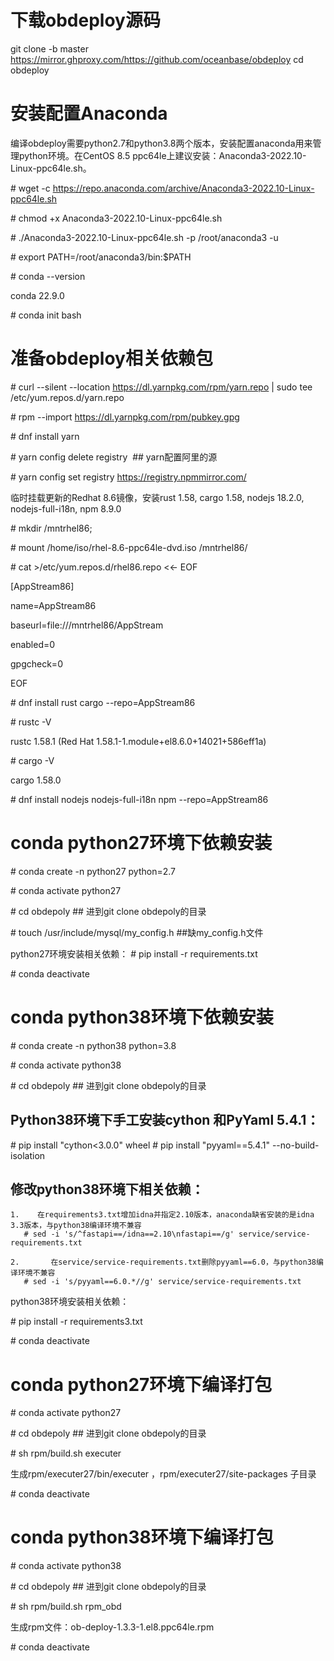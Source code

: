 # 下载obdeploy源码
 git clone -b master https://mirror.ghproxy.com/https://github.com/oceanbase/obdeploy
 cd obdeploy
 
# 安装配置Anaconda
编译obdeploy需要python2.7和python3.8两个版本，安装配置anaconda用来管理python环境。在CentOS 8.5 ppc64le上建议安装：Anaconda3-2022.10-Linux-ppc64le.sh。

\# wget -c https://repo.anaconda.com/archive/Anaconda3-2022.10-Linux-ppc64le.sh

\# chmod +x Anaconda3-2022.10-Linux-ppc64le.sh

\# ./Anaconda3-2022.10-Linux-ppc64le.sh -p /root/anaconda3 -u
 
\# export PATH=/root/anaconda3/bin:$PATH

\# conda --version

conda 22.9.0

\# conda init bash

# 准备obdeploy相关依赖包

\# curl --silent --location https://dl.yarnpkg.com/rpm/yarn.repo | sudo tee /etc/yum.repos.d/yarn.repo

\# rpm --import https://dl.yarnpkg.com/rpm/pubkey.gpg

\# dnf install yarn

\# yarn config delete registry  ## yarn配置阿里的源

\# yarn config set registry https://registry.npmmirror.com/

临时挂载更新的Redhat 8.6镜像，安装rust 1.58, cargo 1.58, nodejs 18.2.0, nodejs-full-i18n, npm 8.9.0

\# mkdir /mntrhel86; 

\# mount /home/iso/rhel-8.6-ppc64le-dvd.iso /mntrhel86/

\# cat >/etc/yum.repos.d/rhel86.repo <<- EOF

[AppStream86]

name=AppStream86

baseurl=file:///mntrhel86/AppStream

enabled=0

gpgcheck=0

EOF

\# dnf install rust  cargo --repo=AppStream86
 
\# rustc -V

rustc 1.58.1 (Red Hat 1.58.1-1.module+el8.6.0+14021+586eff1a)

\# cargo -V

cargo 1.58.0
 
\# dnf install nodejs nodejs-full-i18n npm --repo=AppStream86

# conda python27环境下依赖安装
\# conda create -n python27 python=2.7

\# conda activate python27

\# cd obdepoly ## 进到git clone obdepoly的目录
 
\# touch /usr/include/mysql/my_config.h ##缺my_config.h文件
 
python27环境安装相关依赖：
\# pip install -r requirements.txt

\# conda deactivate

# conda python38环境下依赖安装

\# conda create -n python38 python=3.8

\# conda activate python38
 
\# cd obdepoly ## 进到git clone obdepoly的目录

## Python38环境下手工安装cython 和PyYaml 5.4.1：
\# pip install "cython<3.0.0" wheel
\# pip install "pyyaml==5.4.1" --no-build-isolation

## 修改python38环境下相关依赖：
    1.    在requirements3.txt增加idna并指定2.10版本，anaconda缺省安装的是idna 3.3版本，与python38编译环境不兼容
       # sed -i 's/^fastapi==/idna==2.10\nfastapi==/g' service/service-requirements.txt
 
    2.       在service/service-requirements.txt删除pyyaml==6.0，与python38编译环境不兼容
       # sed -i 's/pyyaml==6.0.*//g' service/service-requirements.txt

python38环境安装相关依赖：

\# pip install -r requirements3.txt
 
\# conda deactivate

# conda python27环境下编译打包

\# conda activate python27

\# cd obdepoly ## 进到git clone obdepoly的目录

\# sh rpm/build.sh executer

生成rpm/executer27/bin/executer ，rpm/executer27/site-packages 子目录
 
\# conda deactivate

# conda python38环境下编译打包

\# conda activate python38

\# cd obdepoly ## 进到git clone obdepoly的目录

\# sh rpm/build.sh rpm_obd

生成rpm文件：ob-deploy-1.3.3-1.el8.ppc64le.rpm
 
\# conda deactivate

    

